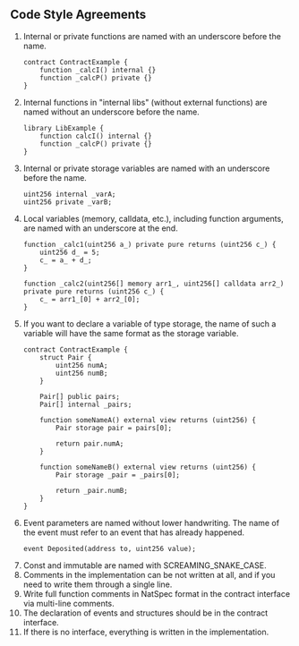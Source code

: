 ## **Code Style Agreements**
1. Internal or private functions are named with an underscore before the name.
    ```
    contract ContractExample {
        function _calcI() internal {}
        function _calcP() private {}
    }
    ```
1. Internal functions in "internal libs" (without external functions) are named without an underscore before the
name.
    ```
    library LibExample {
        function calcI() internal {}
        function _calcP() private {}
    }
    ```
1. Internal or private storage variables are named with an underscore before the name.
    ```
    uint256 internal _varA;
    uint256 private _varB;
    ```
1. Local variables (memory, calldata, etc.), including function arguments, are named with an underscore at the end.
    ```
    function _calc1(uint256 a_) private pure returns (uint256 c_) {
        uint256 d_ = 5;
        c_ = a_ + d_;
    }

    function _calc2(uint256[] memory arr1_, uint256[] calldata arr2_) private pure returns (uint256 c_) {
        c_ = arr1_[0] + arr2_[0];
    }
    ```
1. If you want to declare a variable of type storage, the name of such a variable will have the same format as the
storage variable.
    ```
    contract ContractExample {
        struct Pair {
            uint256 numA;
            uint256 numB;
        }

        Pair[] public pairs;
        Pair[] internal _pairs;
    
        function someNameA() external view returns (uint256) {
            Pair storage pair = pairs[0];
    
            return pair.numA;
        }
    
        function someNameB() external view returns (uint256) {
            Pair storage _pair = _pairs[0];
    
            return _pair.numB;
        }
    }
    ```
1. Event parameters are named without lower handwriting. The name of the event must refer to an event that has already
happened.
    ```
    event Deposited(address to, uint256 value);
    ```
1. Const and immutable are named with SCREAMING_SNAKE_CASE.
1. Comments in the implementation can be not written at all, and if you need to write them through a single line.
1. Write full function comments in NatSpec format in the contract interface via multi-line comments.
1. The declaration of events and structures should be in the contract interface.
1. If there is no interface, everything is written in the implementation.
